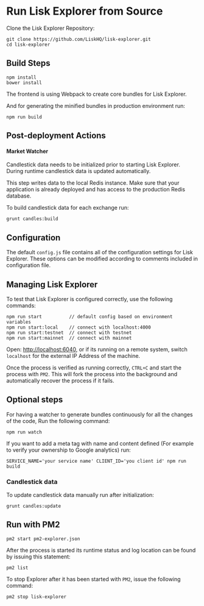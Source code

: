 # Run Lisk Explorer from Source

Clone the Lisk Explorer Repository:

```
git clone https://github.com/LiskHQ/lisk-explorer.git
cd lisk-explorer
```

## Build Steps

```
npm install
bower install
```

The frontend is using Webpack to create core bundles for Lisk Explorer.

And for generating the minified bundles in production environment run:

`npm run build`


## Post-deployment Actions

#### Market Watcher
 Candlestick data needs to be initialized prior to starting Lisk Explorer. During runtime candlestick data is updated automatically.

This step writes data to the local Redis instance. Make sure that your application is already deployed and has access to the production Redis database.

To build candlestick data for each exchange run:

`grunt candles:build`


## Configuration

The default `config.js` file contains all of the configuration settings for Lisk Explorer. These options can be modified according to comments included in configuration file.


## Managing Lisk Explorer

To test that Lisk Explorer is configured correctly, use the following commands:

```
npm run start          // default config based on environment variables
npm run start:local    // connect with localhost:4000
npm run start:testnet  // connect with testnet
npm run start:mainnet  // connect with mainnet
```

Open: <http://localhost:6040>, or if its running on a remote system, switch `localhost` for the external IP Address of the machine.

Once the process is verified as running correctly, `CTRL+C` and start the process with `PM2`. This will fork the process into the background and automatically recover the process if it fails.

## Optional steps

For having a watcher to generate bundles continuously for all the changes of the code, Run the following command:

`npm run watch`

If you want to add a meta tag with name and content defined (For example to verify your ownership to Google analytics) run:

 `SERVICE_NAME='your service name' CLIENT_ID='you client id' npm run build`

### Candlestick data

To update candlestick data manually run after initialization:

`grunt candles:update`

## Run with PM2

`pm2 start pm2-explorer.json`

After the process is started its runtime status and log location can be found by issuing this statement:

`pm2 list`

To stop Explorer after it has been started with `PM2`, issue the following command:

`pm2 stop lisk-explorer`
